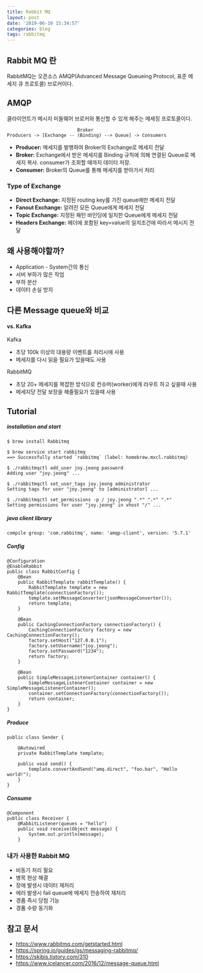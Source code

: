 ```yaml
---
title: Rabbit MQ
layout: post
date: '2019-06-10 15:34:57'
categories: blog
tags: rabbitmq
---
```


## Rabbit MQ 란
RabbitMQ는 오픈소스 AMQP(Advanced Message Queueing Protocol, 표준 메세지 큐 프로토콜) 브로커이다.

## AMQP
클라이언트가 메시지 미들웨어 브로커와 통신할 수 있게 해주는 메세징 프로토콜이다.
```
                          Broker
Producers -> [Exchange -- (Binding) --> Queue] -> Consumers
```
- **Producer:** 메세지를 발행하여 Broker의 Exchange로 메세지 전달
- **Broker:** Exchange에서 받은 메세지를 Binding 규칙에 의해 연결된 Queue로 메세지 복사. consumer가 조회할 때까지 데이터 저장.
- **Consumer:** Broker의 Queue를 통해 메세지를 받아가서 처리

### Type of Exchange
- **Direct Exchange:** 지정된 routing key를 가진 queue에만 메세지 전달
- **Fanout Exchange:** 알려진 모든 Queue에게 메세지 전달
- **Topic Exchange:** 지정된 패턴 바인딩에 일치한 Queue에게 메세지 전달
- **Headers Exchange:** 헤더에 포함된 key=value의 일치조건에 따라서 메시지 전달

## 왜 사용해야할까?
- Application - System간의 통신
- 서버 부하가 많은 작업
- 부하 분산
- 데이터 손실 방지

## 다른 Message queue와 비교
#### vs. Kafka
Kafka
- 초당 100k 이상의 대용량 이벤트를 처리시에 사용
- 메세지를 다시 읽을 필요가 있을때도 사용

RabbitMQ
- 초당 20+ 메세지를 복잡한 방식으로 컨슈머(worker)에게 라우트 하고 싶을때 사용
- 메세지당 전달 보장을 해줄필요가 있을때 사용


## Tutorial
##### installation and start
```
$ brew install Rabbitmq

$ brew service start rabbitmq
==> Successfully started `rabbitmq` (label: homebrew.mxcl.rabbitmq)

$ ./rabbitmqctl add_user joy.jeong password
Adding user "joy.jeong" ...

$ ./rabbitmqctl set_user_tags joy.jeong administrator
Setting tags for user "joy.jeong" to [administrator] ...

$ ./rabbitmqctl set_permissions -p / joy.jeong ".*" ".*" ".*"
Setting permissions for user "joy.jeong" in vhost "/" ...
```

##### java client library
```
compile group: 'com.rabbitmq', name: 'amqp-client', version: '5.7.1'
```

##### Config
```
@Configuration
@EnableRabbit
public class RabbitConfig {
    @Bean
    public RabbitTemplate rabbitTemplate() {
        RabbitTemplate template = new RabbitTemplate(connectionFactory());
        template.setMessageConverter(jsonMessageConverter());
        return template;
    }

    @Bean
    public CachingConnectionFactory connectionFactory() {
        CachingConnectionFactory factory = new CachingConnectionFactory();
        factory.setHost("127.0.0.1");
        factory.setUsername("joy.jeong");
        factory.setPassword("1234");
        return factory;
    }

    @Bean
    public SimpleMessageListenerContainer container() {
        SimpleMessageListenerContainer container = new SimpleMessageListenerContainer();
        container.setConnectionFactory(connectionFactory());
        return container;
    }
}
```

##### Produce
```
public class Sender {

    @Autowired
    private RabbitTemplate template;

    public void send() {
        template.convertAndSend("amq.direct", "foo.bar", "Hello world!");
    }
}
```

##### Consume
```
@Component
public class Receiver {
    @RabbitListener(queues = "hello")
    public void receive(Object message) {
        System.out.println(message);
    }
```

### 내가 사용한 Rabbit MQ
- 비동기 처리 필요
 - 병목 현상 해결
- 장애 발생시 데이터 재처리
 - 에러 발생시 fail queue에 메세지 전송하여 재처리
- 경품 즉시 당첨 기능
 - 경품 수량 동기화

## 참고 문서
- https://www.rabbitmq.com/getstarted.html
- https://spring.io/guides/gs/messaging-rabbitmq/
- https://skibis.tistory.com/310
- https://www.icelancer.com/2016/12/message-queue.html